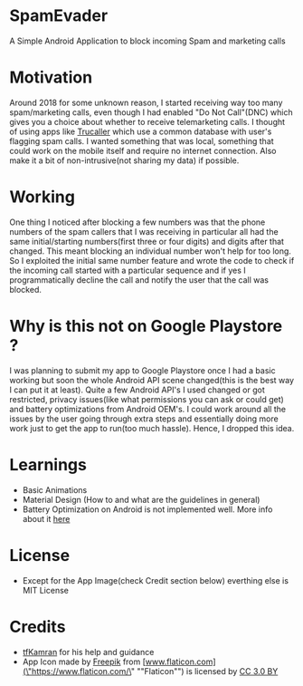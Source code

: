 # SpamEvader

A Simple Android Application to block incoming Spam and marketing calls 

# Motivation

Around 2018 for some unknown reason, I started receiving way too many spam/marketing calls, even though I had enabled "Do Not Call"(DNC) which gives you a choice about whether to receive telemarketing calls. I thought of using apps like [Trucaller](https://play.google.com/store/apps/details?id=com.truecaller) which use a common database with user's flagging spam calls. I wanted something that was local, something that could work on the mobile itself and require no internet connection. Also make it a bit of non-intrusive(not sharing my data) if possible.

# Working

One thing I noticed after blocking a few numbers was that the phone numbers of the spam callers that I was receiving in particular all had the same initial/starting numbers(first three or four digits) and digits after that changed. This meant blocking an individual number won't help for too long. So I exploited the initial same number feature and wrote the code to check if the incoming call started with a particular sequence and if yes I programmatically decline the call and notify the user that the call was blocked.  

# Why is this not on Google Playstore ?

I was planning to submit my app to Google Playstore once I had a basic working but soon the whole Android API scene changed(this is the best way I can put it at least). Quite a few Android API's I used changed or got restricted, privacy issues(like what permissions you can ask or could get) and battery optimizations from Android OEM's. I could work around all the issues by the user going through extra steps and essentially doing more work just to get the app to run(too much hassle). Hence, I dropped this idea.  

# Learnings

- Basic Animations
- Material Design (How to and what are the guidelines in general)  
- Battery Optimization on Android is not implemented well. More info about it [here](https://dontkillmyapp.com/) 

# License

- Except for the App Image(check Credit section below) everthing else is MIT License 

# Credits

- [tfKamran](https://github.com/tfKamran) for his help and guidance
- App Icon made by [Freepik](\"http://www.freepik.com\" "\"Freepik\"") from [www.flaticon.com](\"https://www.flaticon.com/\" "\"Flaticon\"") is licensed by [CC 3.0 BY](\"http://creativecommons.org/licenses/by/3.0/\" "\"Creative")
